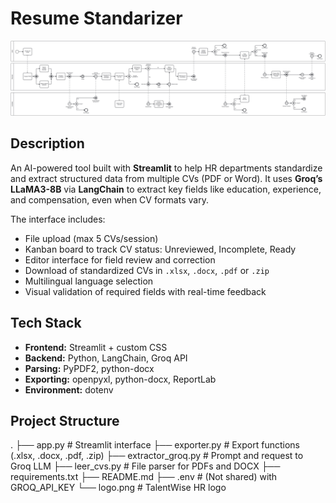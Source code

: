 # Resume Standarizer

![BPMN Diagram](BPMN_AP.png)

## Description
An AI-powered tool built with **Streamlit** to help HR departments standardize and extract structured data from multiple CVs (PDF or Word). It uses **Groq’s LLaMA3-8B** via **LangChain** to extract key fields like education, experience, and compensation, even when CV formats vary.

The interface includes:
+ File upload (max 5 CVs/session)
+ Kanban board to track CV status: Unreviewed, Incomplete, Ready
+ Editor interface for field review and correction
+ Download of standardized CVs in `.xlsx`, `.docx`, `.pdf` or `.zip`
+ Multilingual language selection
+ Visual validation of required fields with real-time feedback

## Tech Stack

- **Frontend:** Streamlit + custom CSS
- **Backend:** Python, LangChain, Groq API
- **Parsing:** PyPDF2, python-docx
- **Exporting:** openpyxl, python-docx, ReportLab
- **Environment:** dotenv

## Project Structure
.
├── app.py                 # Streamlit interface
├── exporter.py            # Export functions (.xlsx, .docx, .pdf, .zip)
├── extractor_groq.py      # Prompt and request to Groq LLM
├── leer_cvs.py            # File parser for PDFs and DOCX
├── requirements.txt
├── README.md
├── .env                   # (Not shared) with GROQ_API_KEY
└── logo.png               # TalentWise HR logo
